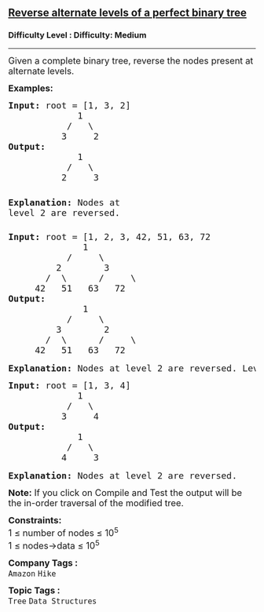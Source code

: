 <h2><a href="https://www.geeksforgeeks.org/problems/reverse-alternate-levels-of-a-perfect-binary-tree/1">Reverse alternate levels of a perfect binary tree</a></h2><h3>Difficulty Level : Difficulty: Medium</h3><hr><div class="problems_problem_content__Xm_eO"><p><span style="font-size: 18px;">Given a complete binary tree, reverse the nodes present at alternate levels.</span></p>
<p><strong><span style="font-size: 18px;">Examples:</span></strong></p>
<pre><span style="font-size: 18px;"><strong>Input: </strong>root = [1, 3, 2]
             1
           /   \
          3     2</span>
<strong><span style="font-size: 18px;">Output:</span></strong>
<span style="font-size: 18px;">             1
           /   \
          2     3</span>

<span style="font-size: 18px;"><strong>Explanation: </strong>Nodes at level 2 are reversed.</span></pre>
<pre><span style="font-size: 18px;"><strong>Input:</strong> root = [1, 2, 3, 42, 51, 63, 72
              1
           /     \
         2        3
       /  \      /     \
     42   51   63   72</span>
<span style="font-size: 18px;"><strong>Output:</strong>
              1
           /     \
         3        2
       /  \      /     \
     42   51   63   72</span>

<span style="font-size: 18px;"><strong>Explanation: </strong>Nodes at level 2 are reversed. Level 1 and 3 remain as it is.</span></pre>
<pre><span style="font-size: 18px;"><strong>Input: </strong>root = [1, 3, 4]
             1
           /   \
          3     4</span>
<strong><span style="font-size: 18px;">Output:</span></strong>
<span style="font-size: 18px;">             1
           /   \
          4     3</span>

<span style="font-size: 18px;"><strong>Explanation: </strong>Nodes at level 2 are reversed.</span></pre>
<p><span style="font-size: 18px;"><strong>Note:</strong> If you click on Compile and Test the output will be the in-order traversal of the modified tree.</span></p>
<p><span style="font-size: 18px;"><strong>Constraints:</strong><br>1 ≤ number of nodes ≤ 10<sup>5</sup><br>1 ≤ nodes-&gt;data ≤ 10<sup>5</sup><br></span></p></div><p><span style=font-size:18px><strong>Company Tags : </strong><br><code>Amazon</code>&nbsp;<code>Hike</code>&nbsp;<br><p><span style=font-size:18px><strong>Topic Tags : </strong><br><code>Tree</code>&nbsp;<code>Data Structures</code>&nbsp;